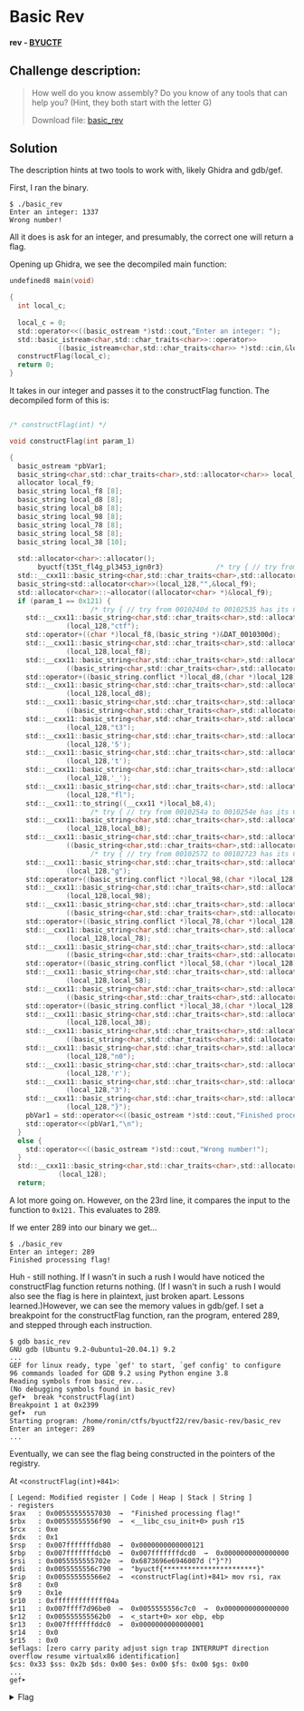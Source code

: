 # Basic Rev
#### rev - [BYUCTF](../main.md)

## Challenge description:
> How well do you know assembly? Do you know of any tools that can help you? (Hint, they both start with the letter G)
> 
> Download file: [basic_rev](../assets/basic_rev)

## Solution
The description hints at two tools to work with, likely Ghidra and gdb/gef.

First, I ran the binary.
```
$ ./basic_rev
Enter an integer: 1337
Wrong number!
```
All it does is ask for an integer, and presumably, the correct one will return a flag.

Opening up Ghidra, we see the decompiled main function:

```c
undefined8 main(void)

{
  int local_c;
  
  local_c = 0;
  std::operator<<((basic_ostream *)std::cout,"Enter an integer: ");
  std::basic_istream<char,std::char_traits<char>>::operator>>
            ((basic_istream<char,std::char_traits<char>> *)std::cin,&local_c);
  constructFlag(local_c);
  return 0;
}
```
It takes in our integer and passes it to the constructFlag function. The decompiled form of this is:
```c

/* constructFlag(int) */

void constructFlag(int param_1)

{
  basic_ostream *pbVar1;
  basic_string<char,std::char_traits<char>,std::allocator<char>> local_128 [47];
  allocator local_f9;
  basic_string local_f8 [8];
  basic_string local_d8 [8];
  basic_string local_b8 [8];
  basic_string local_98 [8];
  basic_string local_78 [8];
  basic_string local_58 [8];
  basic_string local_38 [10];
  
  std::allocator<char>::allocator();
       byuctf{t35t_fl4g_pl3453_ign0r3}             /* try { // try from 001023d5 to 001023d9 has its CatchHandler @ 00102735 */
  std::__cxx11::basic_string<char,std::char_traits<char>,std::allocator<char>>::
  basic_string<std::allocator<char>>(local_128,"",&local_f9);
  std::allocator<char>::~allocator((allocator<char> *)&local_f9);
  if (param_1 == 0x121) {
                    /* try { // try from 0010240d to 00102535 has its CatchHandler @ 00102766 */
    std::__cxx11::basic_string<char,std::char_traits<char>,std::allocator<char>>::operator=
              (local_128,"ctf");
    std::operator+((char *)local_f8,(basic_string *)&DAT_0010300d);
    std::__cxx11::basic_string<char,std::char_traits<char>,std::allocator<char>>::operator=
              (local_128,local_f8);
    std::__cxx11::basic_string<char,std::char_traits<char>,std::allocator<char>>::~basic_string
              ((basic_string<char,std::char_traits<char>,std::allocator<char>> *)local_f8);
    std::operator+((basic_string.conflict *)local_d8,(char *)local_128);
    std::__cxx11::basic_string<char,std::char_traits<char>,std::allocator<char>>::operator=
              (local_128,local_d8);
    std::__cxx11::basic_string<char,std::char_traits<char>,std::allocator<char>>::~basic_string
              ((basic_string<char,std::char_traits<char>,std::allocator<char>> *)local_d8);
    std::__cxx11::basic_string<char,std::char_traits<char>,std::allocator<char>>::operator+=
              (local_128,"t3");
    std::__cxx11::basic_string<char,std::char_traits<char>,std::allocator<char>>::operator+=
              (local_128,'5');
    std::__cxx11::basic_string<char,std::char_traits<char>,std::allocator<char>>::operator+=
              (local_128,'t');
    std::__cxx11::basic_string<char,std::char_traits<char>,std::allocator<char>>::operator+=
              (local_128,'_');
    std::__cxx11::basic_string<char,std::char_traits<char>,std::allocator<char>>::operator+=
              (local_128,"fl");
    std::__cxx11::to_string((__cxx11 *)local_b8,4);
                    /* try { // try from 0010254a to 0010254e has its CatchHandler @ 00102752 */
    std::__cxx11::basic_string<char,std::char_traits<char>,std::allocator<char>>::operator+=
              (local_128,local_b8);
    std::__cxx11::basic_string<char,std::char_traits<char>,std::allocator<char>>::~basic_string
              ((basic_string<char,std::char_traits<char>,std::allocator<char>> *)local_b8);
                    /* try { // try from 00102572 to 00102723 has its CatchHandler @ 00102766 */
    std::__cxx11::basic_string<char,std::char_traits<char>,std::allocator<char>>::operator+=
              (local_128,"g");
    std::operator+((basic_string.conflict *)local_98,(char *)local_128);
    std::__cxx11::basic_string<char,std::char_traits<char>,std::allocator<char>>::operator=
              (local_128,local_98);
    std::__cxx11::basic_string<char,std::char_traits<char>,std::allocator<char>>::~basic_string
              ((basic_string<char,std::char_traits<char>,std::allocator<char>> *)local_98);
    std::operator+((basic_string.conflict *)local_78,(char *)local_128);
    std::__cxx11::basic_string<char,std::char_traits<char>,std::allocator<char>>::operator=
              (local_128,local_78);
    std::__cxx11::basic_string<char,std::char_traits<char>,std::allocator<char>>::~basic_string
              ((basic_string<char,std::char_traits<char>,std::allocator<char>> *)local_78);
    std::operator+((basic_string.conflict *)local_58,(char *)local_128);
    std::__cxx11::basic_string<char,std::char_traits<char>,std::allocator<char>>::operator=
              (local_128,local_58);
    std::__cxx11::basic_string<char,std::char_traits<char>,std::allocator<char>>::~basic_string
              ((basic_string<char,std::char_traits<char>,std::allocator<char>> *)local_58);
    std::operator+((basic_string.conflict *)local_38,(char *)local_128);
    std::__cxx11::basic_string<char,std::char_traits<char>,std::allocator<char>>::operator=
              (local_128,local_38);
    std::__cxx11::basic_string<char,std::char_traits<char>,std::allocator<char>>::~basic_string
              ((basic_string<char,std::char_traits<char>,std::allocator<char>> *)local_38);
    std::__cxx11::basic_string<char,std::char_traits<char>,std::allocator<char>>::operator+=
              (local_128,"n0");
    std::__cxx11::basic_string<char,std::char_traits<char>,std::allocator<char>>::operator+=
              (local_128,'r');
    std::__cxx11::basic_string<char,std::char_traits<char>,std::allocator<char>>::operator+=
              (local_128,"3");
    std::__cxx11::basic_string<char,std::char_traits<char>,std::allocator<char>>::operator+=
              (local_128,"}");
    pbVar1 = std::operator<<((basic_ostream *)std::cout,"Finished processing flag!");
    std::operator<<(pbVar1,"\n");
  }
  else {
    std::operator<<((basic_ostream *)std::cout,"Wrong number!");
  }
  std::__cxx11::basic_string<char,std::char_traits<char>,std::allocator<char>>::~basic_string
            (local_128);
  return;
  ```
A lot more going on. However, on the 23rd line, it compares the input to the function to `0x121.` This evaluates to 289.

If we enter 289 into our binary we get...
```
$ ./basic_rev
Enter an integer: 289
Finished processing flag!
```
Huh - still nothing. If I wasn't in such a rush I would have noticed the constructFlag function returns nothing. (If I wasn't in such a rush I would also see the flag is here in plaintext, just broken apart. Lessons learned.)However, we can see the memory values in gdb/gef. I set a breakpoint for the constructFlag function, ran the program, entered 289, and stepped through each instruction.
```
$ gdb basic_rev
GNU gdb (Ubuntu 9.2-0ubuntu1~20.04.1) 9.2
...
GEF for linux ready, type `gef' to start, `gef config' to configure
96 commands loaded for GDB 9.2 using Python engine 3.8
Reading symbols from basic_rev...
(No debugging symbols found in basic_rev)
gef➤  break *constructFlag(int) 
Breakpoint 1 at 0x2399
gef➤  run
Starting program: /home/ronin/ctfs/byuctf22/rev/basic-rev/basic_rev 
Enter an integer: 289
...
```
Eventually, we can see the flag being constructed in the pointers of the registry.

At `<constructFlag(int)+841>`:
```
[ Legend: Modified register | Code | Heap | Stack | String ]
- registers
$rax   : 0x00555555557030  →  "Finished processing flag!"
$rbx   : 0x00555555556f90  →  <__libc_csu_init+0> push r15
$rcx   : 0xe               
$rdx   : 0x1               
$rsp   : 0x007fffffffdb80  →  0x0000000000000121
$rbp   : 0x007fffffffdcb0  →  0x007fffffffdcd0  →  0x0000000000000000
$rsi   : 0x0055555555702e  →  0x6873696e6946007d ("}"?)
$rdi   : 0x0055555556c790  →  "byuctf{***********************}"
$rip   : 0x005555555566e2  →  <constructFlag(int)+841> mov rsi, rax
$r8    : 0x0               
$r9    : 0x1e              
$r10   : 0xfffffffffffff04a
$r11   : 0x007ffff7d96be0  →  0x0055555556c7c0  →  0x0000000000000000
$r12   : 0x005555555562b0  →  <_start+0> xor ebp, ebp
$r13   : 0x007fffffffddc0  →  0x0000000000000001
$r14   : 0x0               
$r15   : 0x0               
$eflags: [zero carry parity adjust sign trap INTERRUPT direction overflow resume virtualx86 identification]
$cs: 0x33 $ss: 0x2b $ds: 0x00 $es: 0x00 $fs: 0x00 $gs: 0x00 
...
gef➤
```

<details> 
    <summary>Flag</summary>
byuctf{t35t_fl4g_pl3453_ign0r3}
</details>